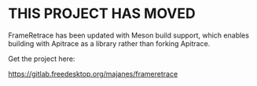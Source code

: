 THIS PROJECT HAS MOVED
======================

FrameRetrace has been updated with Meson build support, which enables
building with Apitrace as a library rather than forking Apitrace.

Get the project here:

  https://gitlab.freedesktop.org/majanes/frameretrace
